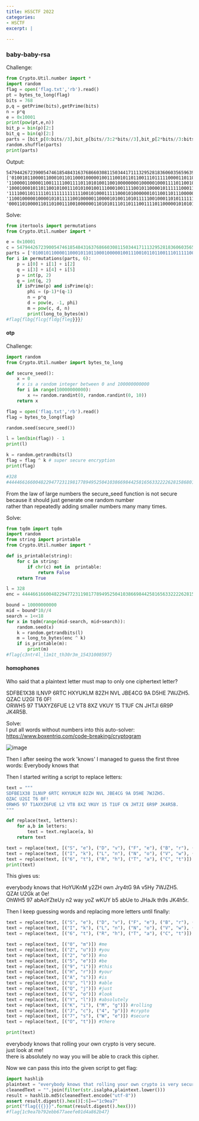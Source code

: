 ```yaml
---
title: HSSCTF 2022
categories:
- HSCTF
excerpt: |
  
---
```


### baby-baby-rsa

Challenge:

```python
from Crypto.Util.number import *
import random
flag = open('flag.txt','rb').read()
pt = bytes_to_long(flag)
bits = 768
p,q = getPrime(bits),getPrime(bits)
n = p*q
e = 0x10001
print(pow(pt,e,n))
bit_p = bin(p)[2:]
bit_q = bin(q)[2:]
parts = [bit_p[0:bits//3],bit_p[bits//3:2*bits//3],bit_p[2*bits//3:bits],bit_q[0:bits//3],bit_q[bits//3:2*bits//3],bit_q[2*bits//3:bits]]
random.shuffle(parts)
print(parts)
```

Output:

```
54794426723900547461854843163768660308115034417111329528183606035659639395104723918632912086419836023341428265596988959206660015436864401403237748771765948022232575597127381504670391300908215025163138869313954305720403722718214862988965792884236612959443476803344992121865817757791519151566895512058656532409472494022672998848036223706004788146906885182892250477746430460414866512005225936680732094537985671236900243908114730784290372829952741399684135984046796
['0100101100001100010110110001000001001110010110110011101111100001101100000101000011111000101110011010010100101100011111000000101010011101100101010000101101110100100010101011100110001010001000000001000110000111011110011001101111110000100010000110000001110011', '1100001100001100111110011110110101001100100000000100000100011110110010010101000011111111000100001000111001100110010010010011110110110010010110110100010110100011011100101001100001010111000100000110101010101011011110110110101010110100011110010000101010000111', '1000100010110110010100111010100100111000100111100101100001011111100011000111110011101011011011100000101011000111010110010010011110100100110000001101110111001000000111100111011011000101010001111101000111100111110010011101011111100100111111011011110110101111', '1111001101111101111111111111001010001111100010100000010110011011100000000110010110000011011110101110001000001111110101101101111000000111101111111000011101011010000110111100000110000001001101101010100000010011000100010111100001011000101101111000101101110100', '1100100000100001010111110010000011000010100110101111100100011010111111110100011011111100001011101001010000100111100011100111000101110001001011110000000000000000000110111100000111100000111111010110010011000010011000110111001010000110011011111101011110000101', '0001101000011011010011100100000011010101110110111001111011000001010101101111110100011011010011111010001111011011100011111110101110101101111100100011111110011111010100001100011000111011010111110101000011110101011110110001011110001111011001101100110100000101']
```

Solve:

```python
from itertools import permutations
from Crypto.Util.number import *

e = 0x10001
c = 54794426723900547461854843163768660308115034417111329528183606035659639395104723918632912086419836023341428265596988959206660015436864401403237748771765948022232575597127381504670391300908215025163138869313954305720403722718214862988965792884236612959443476803344992121865817757791519151566895512058656532409472494022672998848036223706004788146906885182892250477746430460414866512005225936680732094537985671236900243908114730784290372829952741399684135984046796
parts = ['0100101100001100010110110001000001001110010110110011101111100001101100000101000011111000101110011010010100101100011111000000101010011101100101010000101101110100100010101011100110001010001000000001000110000111011110011001101111110000100010000110000001110011', '1100001100001100111110011110110101001100100000000100000100011110110010010101000011111111000100001000111001100110010010010011110110110010010110110100010110100011011100101001100001010111000100000110101010101011011110110110101010110100011110010000101010000111', '1000100010110110010100111010100100111000100111100101100001011111100011000111110011101011011011100000101011000111010110010010011110100100110000001101110111001000000111100111011011000101010001111101000111100111110010011101011111100100111111011011110110101111', '1111001101111101111111111111001010001111100010100000010110011011100000000110010110000011011110101110001000001111110101101101111000000111101111111000011101011010000110111100000110000001001101101010100000010011000100010111100001011000101101111000101101110100', '1100100000100001010111110010000011000010100110101111100100011010111111110100011011111100001011101001010000100111100011100111000101110001001011110000000000000000000110111100000111100000111111010110010011000010011000110111001010000110011011111101011110000101', '0001101000011011010011100100000011010101110110111001111011000001010101101111110100011011010011111010001111011011100011111110101110101101111100100011111110011111010100001100011000111011010111110101000011110101011110110001011110001111011001101100110100000101']
for i in permutations(parts, 6):
    p = i[0] + i[1] + i[2]
    q = i[3] + i[4] + i[5]
    p = int(p, 2)
    q = int(q, 2)
    if isPrime(p) and isPrime(q):
        phi = (p-1)*(q-1)
        n = p*q
        d = pow(e, -1, phi)
        m = pow(c, d, n)
        print(long_to_bytes(m))
#flag{flbg{flcg{fldg{fleg}}}}
```

#### otp

Challenge:

```python
import random
from Crypto.Util.number import bytes_to_long

def secure_seed():
	x = 0
	# x is a random integer between 0 and 100000000000
	for i in range(10000000000):
		x += random.randint(0, random.randint(0, 10))
	return x

flag = open('flag.txt','rb').read()
flag = bytes_to_long(flag)

random.seed(secure_seed())

l = len(bin(flag)) - 1
print(l)

k = random.getrandbits(l)
flag = flag ^ k # super secure encryption
print(flag)

#328
#444466166004822947723119817789495250410386698442581656332222628158680136313528100177866881816893557
```

From the law of large numbers the secure_seed function is not secure because it should just generate one random number <br>
rather than repeatedly adding smaller numbers many many times.

Solve:

```python
from tqdm import tqdm
import random
from string import printable
from Crypto.Util.number import *

def is_printable(string):
    for c in string:
        if chr(c) not in  printable:
            return False
    return True

l = 328
enc = 444466166004822947723119817789495250410386698442581656332222628158680136313528100177866881816893557

bound = 10000000000
mid = bound*10//4
search = 1<<18
for x in tqdm(range(mid-search, mid+search)):
    random.seed(x)
    k = random.getrandbits(l)
    m = long_to_bytes(enc ^ k)
    if is_printable(m):
        print(m)
#flag{c3ntr4l_l1m1t_th30r3m_15431008597}
```

#### homophones

Who said that a plaintext letter must map to only one ciphertext letter?

SDFBE1X38 ILNVP 6RTC HXYUKLM 82ZH NVL JBE4CG 9A D5HE 7WJZH5. <br>
QZAC U2GI T6 0F! <br>
ORWH5 97 T1AXYZ6FUE L2 VT8 8XZ VKUY 15 T1UF CN JHTJI 6R9P JK4R5B.

Solve: <br>
I put all words without numbers into this auto-solver: <br>
https://www.boxentriq.com/code-breaking/cryptogram <br>

![image](https://raw.githubusercontent.com/Connor-McCartney/CTF-files/main/HSCTF-2022/Screenshots/autosolver.png)

Then I after seeing the work 'knows' I managed to guess the first three words: Everybody knows that

Then I started writing a script to replace letters: 

```python
text = """
SDFBE1X38 ILNVP 6RTC HXYUKLM 82ZH NVL JBE4CG 9A D5HE 7WJZH5.
QZAC U2GI T6 0F!
ORWH5 97 T1AXYZ6FUE L2 VT8 8XZ VKUY 15 T1UF CN JHTJI 6R9P JK4R5B.
"""

def replace(text, letters):
    for a,b in letters:
        text = text.replace(a, b)
    return text

text = replace(text, [("S", "e"), ("D", "v"), ("F", "e"), ("B", "r"), ("E", "y"), ("1", "b"), ("X", "o"), ("3", "d"), ("8", "y")]) #everybody
text = replace(text, [("I", "k"), ("L", "n"), ("N", "o"), ("V", "w"), ("P", "s")]) #knows
text = replace(text, [("6", "t"), ("R", "h"), ("T", "a"), ("C", "t")]) #that
print(text)
```

This gives us:

everybody knows that HoYUKnM y2ZH own Jry4tG 9A v5Hy 7WJZH5. <br>
QZAt U2Gk at 0e! <br>
OhWH5 97 abAoYZteUy n2 way yoZ wKUY b5 abUe to JHaJk th9s JK4h5r.

Then I keep guessing words and replacing more letters until finally: <br>

```python
text = replace(text, [("S", "e"), ("D", "v"), ("F", "e"), ("B", "r"), ("E", "y"), ("1", "b"), ("X", "o"), ("3", "d"), ("8", "y")]) #everybody
text = replace(text, [("I", "k"), ("L", "n"), ("N", "o"), ("V", "w"), ("P", "s")]) #knows
text = replace(text, [("6", "t"), ("R", "h"), ("T", "a"), ("C", "t")]) #that

text = replace(text, [("0", "m")]) #me
text = replace(text, [("Z", "u")]) #you
text = replace(text, [("2", "o")]) #no
text = replace(text, [("5", "e")]) #be
text = replace(text, [("9", "i")]) #this
text = replace(text, [("H", "r")]) #your
text = replace(text, [("A", "s")]) #is
text = replace(text, [("U", "l")]) #able
text = replace(text, [("Q", "j")]) #just
text = replace(text, [("G", "o")]) #look
text = replace(text, [("Y", "l")]) #absolutely
text = replace(text, [("K", "i"), ("M", "g")]) #rolling
text = replace(text, [("J", "c"), ("4", "p")]) #crypto
text = replace(text, [("7", "s"), ("W", "e")]) #secure
text = replace(text, [("O", "t")]) #there

print(text)
```

everybody knows that rolling your own crypto is very secure. <br>
just look at me! <br>
there is absolutely no way you will be able to crack this cipher.

Now we can pass this into the given script to get flag:

```python
import hashlib
plaintext = "everybody knows that rolling your own crypto is very secure. just look at me! there is absolutely no way you will be able to crack this cipher."
cleanedText = "".join(filter(str.isalpha,plaintext.lower()))
result = hashlib.md5(cleanedText.encode("utf-8"))
assert result.digest().hex()[:6]=="1c9ea7"
print("flag{{{}}}".format(result.digest().hex()))
#flag{1c9ea7b792ebb677aeefe01d4a862b47}
```

